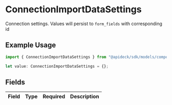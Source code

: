 # ConnectionImportDataSettings

Connection settings. Values will persist to `form_fields` with corresponding id

## Example Usage

```typescript
import { ConnectionImportDataSettings } from "@apideck/sdk/models/components";

let value: ConnectionImportDataSettings = {};
```

## Fields

| Field       | Type        | Required    | Description |
| ----------- | ----------- | ----------- | ----------- |